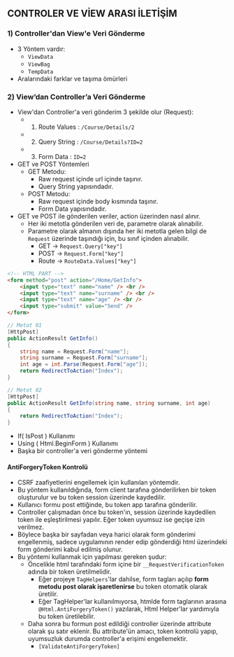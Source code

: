 ## CONTROLER VE VİEW ARASI İLETİŞİM

### 1) Controller'dan View'e Veri Gönderme
- 3 Yöntem vardır:
    - `ViewData`
    - `ViewBag`
    - `TempData`
- Aralarındaki farklar ve taşıma ömürleri

### 2) View’dan Controller’a Veri Gönderme
- View'dan Controller'a veri gönderim 3 şekilde olur (Request):
    - 1. Route Values : `/Course/Details/2`
    - 2. Query String : `/Course/Details?ID=2`
    - 3. Form Data : `ID=2`
- GET ve POST Yöntemleri
    - GET Metodu:
        - Raw request içinde url içinde taşınır.
        - Query String yapısındadır.
    - POST Metodu:
        - Raw request içinde body kısmında taşınır.
        - Form Data yapısındadır.
- GET ve POST ile gönderilen veriler, action üzerinden nasıl alınır.
    - Her iki metotla gönderilen veri de, parametre olarak alınabilir.
    - Parametre olarak almanın dışında her iki metotla gelen bilgi de `Request` üzerinde taşındığı için, bu sınıf içinden alınabilir.
        - GET -> `Request.Query["key"]`
        - POST -> `Request.Form["key"]`
        - Route -> `RouteData.Values["key"]`

```html
<!-- HTML PART -->
<form method="post" action="/Home/GetInfo">
    <input type="text" name="name" /> <br />
    <input type="text" name="surname" /> <br />
    <input type="text" name="age" /> <br />
    <input type="submit" value="Send" />
</form>
``` 

```cs
// Metot 01
[HttpPost]
public ActionResult GetInfo()
{
    string name = Request.Form["name"];
    string surname = Request.Form["surname"];
    int age = int.Parse(Request.Form["age"]);
    return RedirectToAction("Index");
}
```

```cs
// Metot 02
[HttpPost]
public ActionResult GetInfo(string name, string surname, int age)
{
    return RedirectToAction("Index");
}
```

- If( IsPost ) Kullanımı
- Using ( Html.BeginForm ) Kullanımı
- Başka bir controller'a veri gönderme yöntemi

#### AntiForgeryToken Kontrolü
- CSRF zaafiyetlerini engellemek için kullanılan yöntemdir.
- Bu yöntem kullanıldığında, form client tarafına gönderilirken bir token oluşturulur ve bu token session üzerinde kaydedilir.
- Kullanıcı formu post ettiğinde, bu token app tarafına gönderilir.
- Controller çalışmadan önce bu token'ın, session üzerinde kaydedilen token ile eşleştirilmesi yapılır. Eğer token uyumsuz ise geçişe izin verilmez.
- Böylece başka bir sayfadan veya harici olarak form gönderimi engellenmiş, sadece uygulamının render edip gönderdiği html üzerindeki form gönderimi kabul edilmiş olunur.
- Bu yöntemi kullanmak için yapılması gereken şudur:
    - Öncelikle html tarafındaki form içine bir `__RequestVerificationToken` adında bir token üretilmelidir. 
        - Eğer projeye `TagHelpers`'lar dahilse, form tagları açılıp **form metodu post olarak işaretlenirse** bu token otomatik olarak üretilir.
        - Eğer TagHelper'lar kullanılmıyorsa, htmlde form taglarının arasına `@Html.AntiForgeryToken()` yazılarak, Html Helper'lar yardımıyla bu token üretilebilir.  
    - Daha sonra bu formun post edildiği controller üzerinde attribute olarak şu satır eklenir. Bu attribute'ün amacı, token kontrolü yapıp, uyumsuzluk durumda controller'a erişimi engellemektir.
        - `[ValidateAntiForgeryToken]`